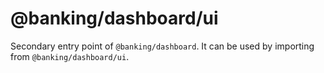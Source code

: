 # @banking/dashboard/ui

Secondary entry point of `@banking/dashboard`. It can be used by importing from `@banking/dashboard/ui`.
